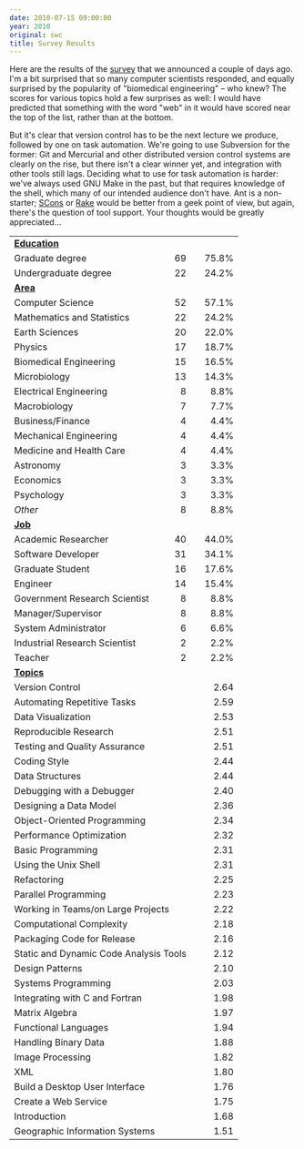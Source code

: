 ```yaml
---
date: 2010-07-15 09:00:00
year: 2010
original: swc
title: Survey Results
---
```

<p>Here are the results of the <a href="http://www.surveymonkey.com/s/FM9YV9C">survey</a> that we announced a couple of days ago. I'm a bit surprised that so many computer scientists responded, and equally surprised by the popularity of "biomedical engineering" – who knew?  The scores for various topics hold a few surprises as well: I would have predicted that something with the word "web" in it would have scored near the top of the list, rather than at the bottom.</p>
<p>But it's clear that version control has to be the next lecture we produce, followed by one on task automation. We're going to use Subversion for the former: Git and Mercurial and other distributed version control systems are clearly on the rise, but there isn't a clear winner yet, and integration with other tools still lags. Deciding what to use for task automation is harder: we've always used GNU Make in the past, but that requires knowledge of the shell, which many of our intended audience don't have. Ant is a non-starter; <a href="http://www.scons.org">SCons</a> or <a href="http://rake.rubyforge.org/">Rake</a> would be better from a geek point of view, but again, there's the question of tool support. Your thoughts would be greatly appreciated…</p>
<table>
<tbody>
<tr>
<td colspan="5"><strong><span style="text-decoration: underline;">Education</span></strong></td>
</tr>
<tr>
<td>Graduate degree</td>
<td></td>
<td align="right">69</td>
<td></td>
<td align="right">75.8%</td>
</tr>
<tr>
<td>Undergraduate degree</td>
<td></td>
<td align="right">22</td>
<td></td>
<td align="right">24.2%</td>
</tr>
<tr>
<td colspan="5"><strong><span style="text-decoration: underline;">Area</span></strong></td>
</tr>
<tr>
<td>Computer Science</td>
<td></td>
<td align="right">52</td>
<td></td>
<td align="right">57.1%</td>
</tr>
<tr>
<td>Mathematics and Statistics</td>
<td></td>
<td align="right">22</td>
<td></td>
<td align="right">24.2%</td>
</tr>
<tr>
<td>Earth Sciences</td>
<td></td>
<td align="right">20</td>
<td></td>
<td align="right">22.0%</td>
</tr>
<tr>
<td>Physics</td>
<td></td>
<td align="right">17</td>
<td></td>
<td align="right">18.7%</td>
</tr>
<tr>
<td>Biomedical Engineering</td>
<td></td>
<td align="right">15</td>
<td></td>
<td align="right">16.5%</td>
</tr>
<tr>
<td>Microbiology</td>
<td></td>
<td align="right">13</td>
<td></td>
<td align="right">14.3%</td>
</tr>
<tr>
<td>Electrical Engineering</td>
<td></td>
<td align="right">8</td>
<td></td>
<td align="right">8.8%</td>
</tr>
<tr>
<td>Macrobiology</td>
<td></td>
<td align="right">7</td>
<td></td>
<td align="right">7.7%</td>
</tr>
<tr>
<td>Business/Finance</td>
<td></td>
<td align="right">4</td>
<td></td>
<td align="right">4.4%</td>
</tr>
<tr>
<td>Mechanical Engineering</td>
<td></td>
<td align="right">4</td>
<td></td>
<td align="right">4.4%</td>
</tr>
<tr>
<td>Medicine and Health Care</td>
<td></td>
<td align="right">4</td>
<td></td>
<td align="right">4.4%</td>
</tr>
<tr>
<td>Astronomy</td>
<td></td>
<td align="right">3</td>
<td></td>
<td align="right">3.3%</td>
</tr>
<tr>
<td>Economics</td>
<td></td>
<td align="right">3</td>
<td></td>
<td align="right">3.3%</td>
</tr>
<tr>
<td>Psychology</td>
<td></td>
<td align="right">3</td>
<td></td>
<td align="right">3.3%</td>
</tr>
<tr>
<td><em>Other</em></td>
<td></td>
<td align="right">8</td>
<td></td>
<td align="right">8.8%</td>
</tr>
<tr>
<td colspan="5"><strong><span style="text-decoration: underline;">Job</span></strong></td>
</tr>
<tr>
<td>Academic Researcher</td>
<td></td>
<td align="right">40</td>
<td></td>
<td align="right">44.0%</td>
</tr>
<tr>
<td>Software Developer</td>
<td></td>
<td align="right">31</td>
<td></td>
<td align="right">34.1%</td>
</tr>
<tr>
<td>Graduate Student</td>
<td></td>
<td align="right">16</td>
<td></td>
<td align="right">17.6%</td>
</tr>
<tr>
<td>Engineer</td>
<td></td>
<td align="right">14</td>
<td></td>
<td align="right">15.4%</td>
</tr>
<tr>
<td>Government Research Scientist</td>
<td></td>
<td align="right">8</td>
<td></td>
<td align="right">8.8%</td>
</tr>
<tr>
<td>Manager/Supervisor</td>
<td></td>
<td align="right">8</td>
<td></td>
<td align="right">8.8%</td>
</tr>
<tr>
<td>System Administrator</td>
<td></td>
<td align="right">6</td>
<td></td>
<td align="right">6.6%</td>
</tr>
<tr>
<td>Industrial Research Scientist</td>
<td></td>
<td align="right">2</td>
<td></td>
<td align="right">2.2%</td>
</tr>
<tr>
<td>Teacher</td>
<td></td>
<td align="right">2</td>
<td></td>
<td align="right">2.2%</td>
</tr>
<tr>
<td colspan="5"><strong><span style="text-decoration: underline;">Topics</span></strong></td>
</tr>
<tr>
<td colspan="3">Version Control</td>
<td></td>
<td align="right">2.64</td>
</tr>
<tr>
<td colspan="3">Automating Repetitive Tasks</td>
<td></td>
<td align="right">2.59</td>
</tr>
<tr>
<td colspan="3">Data Visualization</td>
<td></td>
<td align="right">2.53</td>
</tr>
<tr>
<td colspan="3">Reproducible Research</td>
<td></td>
<td align="right">2.51</td>
</tr>
<tr>
<td colspan="3">Testing and Quality Assurance</td>
<td></td>
<td align="right">2.51</td>
</tr>
<tr>
<td colspan="3">Coding Style</td>
<td></td>
<td align="right">2.44</td>
</tr>
<tr>
<td colspan="3">Data Structures</td>
<td></td>
<td align="right">2.44</td>
</tr>
<tr>
<td colspan="3">Debugging with a Debugger</td>
<td></td>
<td align="right">2.40</td>
</tr>
<tr>
<td colspan="3">Designing a Data Model</td>
<td></td>
<td align="right">2.36</td>
</tr>
<tr>
<td colspan="3">Object-Oriented Programming</td>
<td></td>
<td align="right">2.34</td>
</tr>
<tr>
<td colspan="3">Performance Optimization</td>
<td></td>
<td align="right">2.32</td>
</tr>
<tr>
<td colspan="3">Basic Programming</td>
<td></td>
<td align="right">2.31</td>
</tr>
<tr>
<td colspan="3">Using the Unix Shell</td>
<td></td>
<td align="right">2.31</td>
</tr>
<tr>
<td colspan="3">Refactoring</td>
<td></td>
<td align="right">2.25</td>
</tr>
<tr>
<td colspan="3">Parallel Programming</td>
<td></td>
<td align="right">2.23</td>
</tr>
<tr>
<td colspan="3">Working in Teams/on Large Projects</td>
<td></td>
<td align="right">2.22</td>
</tr>
<tr>
<td colspan="3">Computational Complexity</td>
<td></td>
<td align="right">2.18</td>
</tr>
<tr>
<td colspan="3">Packaging Code for Release</td>
<td></td>
<td align="right">2.16</td>
</tr>
<tr>
<td colspan="3">Static and Dynamic Code Analysis Tools</td>
<td></td>
<td align="right">2.12</td>
</tr>
<tr>
<td colspan="3">Design Patterns</td>
<td></td>
<td align="right">2.10</td>
</tr>
<tr>
<td colspan="3">Systems Programming</td>
<td></td>
<td align="right">2.03</td>
</tr>
<tr>
<td colspan="3">Integrating with C and Fortran</td>
<td></td>
<td align="right">1.98</td>
</tr>
<tr>
<td colspan="3">Matrix Algebra</td>
<td></td>
<td align="right">1.97</td>
</tr>
<tr>
<td colspan="3">Functional Languages</td>
<td></td>
<td align="right">1.94</td>
</tr>
<tr>
<td colspan="3">Handling Binary Data</td>
<td></td>
<td align="right">1.88</td>
</tr>
<tr>
<td colspan="3">Image Processing</td>
<td></td>
<td align="right">1.82</td>
</tr>
<tr>
<td colspan="3">XML</td>
<td></td>
<td align="right">1.80</td>
</tr>
<tr>
<td colspan="3">Build a Desktop User Interface</td>
<td></td>
<td align="right">1.76</td>
</tr>
<tr>
<td colspan="3">Create a Web Service</td>
<td></td>
<td align="right">1.75</td>
</tr>
<tr>
<td colspan="3">Introduction</td>
<td></td>
<td align="right">1.68</td>
</tr>
<tr>
<td colspan="3">Geographic Information Systems</td>
<td></td>
<td align="right">1.51</td>
</tr>
</tbody>
</table>

